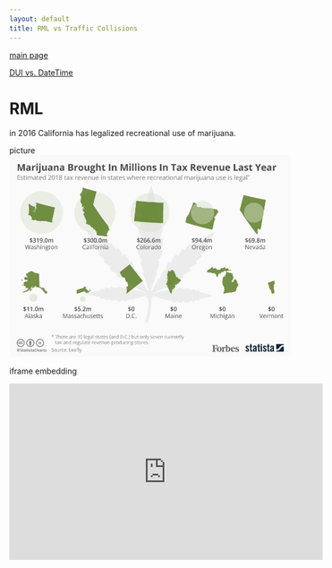 ```yaml
---
layout: default
title: RML vs Traffic Collisions
---
```

[main page](https://boh016.github.io/fair_policing/)

[DUI vs. DateTime](./pages/datetime.md)

# RML
in 2016 California has legalized recreational use of marijuana.

picture
![revenue](./assets/revenue.jpg "revenue")

iframe embedding
<iframe width="560" height="315" src="https://www.youtube-nocookie.com/embed/opSiomnDEQo" frameborder="0" allow="accelerometer; autoplay; encrypted-media; gyroscope; picture-in-picture" allowfullscreen></iframe>
